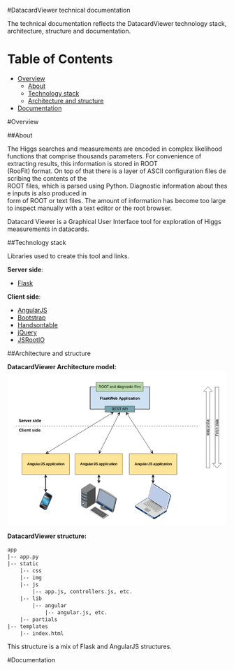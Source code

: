 #DatacardViewer technical documentation

The technical documentation reflects the DatacardViewer technology stack, architecture, structure and documentation.

# Table of Contents

* [Overview](#overview)
  * [About](#about)
  * [Technology stack](#technology-stack)
  * [Architecture and structure](#architecture-and-structure)
* [Documentation](#documentation)


#Overview

##About

The Higgs searches and measurements are encoded in complex likelihood functions that comprise
thousands parameters. For convenience of extracting results, this information is stored in ROOT
(RooFit) format. On top of that there is a layer of ASCII configuration files describing the contents of the
ROOT files, which is parsed using Python. Diagnostic information about these inputs is also produced in
form of ROOT or text files. The amount of information has become too large to inspect manually with a
text editor or the root browser. 

Datacard Viewer is a Graphical User Interface tool for exploration of Higgs measurements in datacards.

##Technology stack

Libraries used to create this tool and links.

**Server side**:
+ [Flask](http://flask.pocoo.org/docs/)

**Client side**:
+ [AngularJS](https://angularjs.org/)
+ [Bootstrap](http://getbootstrap.com/)
+ [Handsontable](http://handsontable.com/)
+ [jQuery](http://jquery.com/)
+ [JSRootIO](http://root.cern.ch/gitweb?p=rootjs.git;a=summary)

##Architecture and structure

**DatacardViewer Architecture model:**
![Alt text](presentation/DatacardViewer_schema.png?raw=true "DatacardViewer Architecture")

**DatacardViewer structure:**
```
app
|-- app.py
|-- static
    |-- css
    |-- img
    |-- js
        |-- app.js, controllers.js, etc.
    |-- lib
        |-- angular
            |-- angular.js, etc.
    |-- partials
|-- templates
    |-- index.html
```
This structure is a mix of Flask and AngularJS structures.

#Documentation
